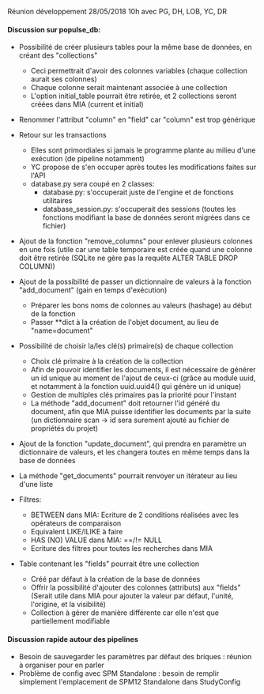 Réunion développement 28/05/2018 10h avec PG, DH, LOB, YC, DR

#### Discussion sur populse_db:

* Possibilité de créer plusieurs tables pour la même base de données, en créant des "collections"
  * Ceci permettrait d'avoir des colonnes variables (chaque collection aurait ses colonnes)
  * Chaque colonne serait maintenant associée à une collection
  * L'option initial_table pourrait être retirée, et 2 collections seront créées dans MIA (current et initial)

* Renommer l'attribut "column" en "field" car "column" est trop générique

* Retour sur les transactions
  * Elles sont primordiales si jamais le programme plante au milieu d'une exécution (de pipeline notamment)
  * YC propose de s'en occuper après toutes les modifications faites sur l'API
  * database.py sera coupé en 2 classes:
    * database.py: s'occuperait juste de l'engine et de fonctions utilitaires
    * database_session.py: s'occuperait des sessions (toutes les fonctions modifiant la base de données seront migrées dans ce fichier)
    
* Ajout de la fonction "remove_columns" pour enlever plusieurs colonnes en une fois (utile car une table temporaire est créée quand une colonne doit être retirée (SQLite ne gère pas la requête ALTER TABLE DROP COLUMN))

* Ajout de la possibilité de passer un dictionnaire de valeurs à la fonction "add_document" (gain en temps d'exécution)
  * Préparer les bons noms de colonnes au valeurs (hashage) au début de la fonction
  * Passer **dict à la création de l'objet document, au lieu de "name=document"

* Possibilité de choisir la/les clé(s) primaire(s) de chaque collection
  * Choix clé primaire à la création de la collection
  * Afin de pouvoir identifier les documents, il est nécessaire de générer un id unique au moment de l'ajout de ceux-ci (grâce au module uuid, et notamment à la fonction uuid.uuid4() qui génère un id unique)
  * Gestion de multiples clés primaires pas la priorité pour l'instant
  * La méthode "add_document" doit retourner l'id généré du document, afin que MIA puisse identifier les documents par la suite (un dictionnaire scan -> id sera surement ajouté au fichier de propriétés du projet)
  
* Ajout de la fonction "update_document", qui prendra en paramètre un dictionnaire de valeurs, et les changera toutes en même temps dans la base de données

* La méthode "get_documents" pourrait renvoyer un itérateur au lieu d'une liste

* Filtres:
  * BETWEEN dans MIA: Ecriture de 2 conditions réalisées avec les opérateurs de comparaison
  * Equivalent LIKE/ILIKE à faire
  * HAS (NO) VALUE dans MIA: ==/!= NULL
  * Ecriture des filtres pour toutes les recherches dans MIA
  
* Table contenant les "fields" pourrait être une collection
  * Créé par défaut à la création de la base de données
  * Offrir la possibilité d'ajouter des colonnes (attributs) aux "fields" (Serait utile dans MIA pour ajouter la valeur par défaut, l'unité, l'origine, et la visibilité)
  * Collection à gérer de manière différente car elle n'est que partiellement modifiable
  
#### Discussion rapide autour des pipelines

  * Besoin de sauvegarder les paramètres par défaut des briques : réunion à organiser pour en parler
  * Problème de config avec SPM Standalone : besoin de remplir simplement l'emplacement de SPM12 Standalone dans StudyConfig
